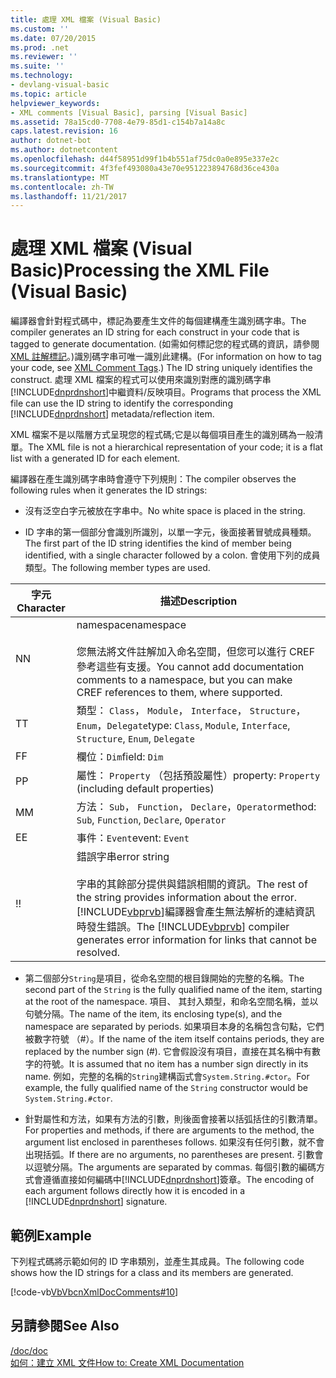 ```yaml
---
title: 處理 XML 檔案 (Visual Basic)
ms.custom: ''
ms.date: 07/20/2015
ms.prod: .net
ms.reviewer: ''
ms.suite: ''
ms.technology:
- devlang-visual-basic
ms.topic: article
helpviewer_keywords:
- XML comments [Visual Basic], parsing [Visual Basic]
ms.assetid: 78a15cd0-7708-4e79-85d1-c154b7a14a8c
caps.latest.revision: 16
author: dotnet-bot
ms.author: dotnetcontent
ms.openlocfilehash: d44f58951d99f1b4b551af75dc0a0e895e337e2c
ms.sourcegitcommit: 4f3fef493080a43e70e951223894768d36ce430a
ms.translationtype: MT
ms.contentlocale: zh-TW
ms.lasthandoff: 11/21/2017
---
```

# <a name="processing-the-xml-file-visual-basic"></a><span data-ttu-id="26466-102">處理 XML 檔案 (Visual Basic)</span><span class="sxs-lookup"><span data-stu-id="26466-102">Processing the XML File (Visual Basic)</span></span>
<span data-ttu-id="26466-103">編譯器會針對程式碼中，標記為要產生文件的每個建構產生識別碼字串。</span><span class="sxs-lookup"><span data-stu-id="26466-103">The compiler generates an ID string for each construct in your code that is tagged to generate documentation.</span></span> <span data-ttu-id="26466-104">(如需如何標記您的程式碼的資訊，請參閱[XML 註解標記](../../../visual-basic/language-reference/xmldoc/recommended-xml-tags-for-documentation-comments.md)。)識別碼字串可唯一識別此建構。</span><span class="sxs-lookup"><span data-stu-id="26466-104">(For information on how to tag your code, see [XML Comment Tags](../../../visual-basic/language-reference/xmldoc/recommended-xml-tags-for-documentation-comments.md).) The ID string uniquely identifies the construct.</span></span> <span data-ttu-id="26466-105">處理 XML 檔案的程式可以使用來識別對應的識別碼字串[!INCLUDE[dnprdnshort](~/includes/dnprdnshort-md.md)]中繼資料/反映項目。</span><span class="sxs-lookup"><span data-stu-id="26466-105">Programs that process the XML file can use the ID string to identify the corresponding [!INCLUDE[dnprdnshort](~/includes/dnprdnshort-md.md)] metadata/reflection item.</span></span>  
  
 <span data-ttu-id="26466-106">XML 檔案不是以階層方式呈現您的程式碼;它是以每個項目產生的識別碼為一般清單。</span><span class="sxs-lookup"><span data-stu-id="26466-106">The XML file is not a hierarchical representation of your code; it is a flat list with a generated ID for each element.</span></span>  
  
 <span data-ttu-id="26466-107">編譯器在產生識別碼字串時會遵守下列規則：</span><span class="sxs-lookup"><span data-stu-id="26466-107">The compiler observes the following rules when it generates the ID strings:</span></span>  
  
-   <span data-ttu-id="26466-108">沒有泛空白字元被放在字串中。</span><span class="sxs-lookup"><span data-stu-id="26466-108">No white space is placed in the string.</span></span>  
  
-   <span data-ttu-id="26466-109">ID 字串的第一個部分會識別所識別，以單一字元，後面接著冒號成員種類。</span><span class="sxs-lookup"><span data-stu-id="26466-109">The first part of the ID string identifies the kind of member being identified, with a single character followed by a colon.</span></span> <span data-ttu-id="26466-110">會使用下列的成員類型。</span><span class="sxs-lookup"><span data-stu-id="26466-110">The following member types are used.</span></span>  
  
|<span data-ttu-id="26466-111">字元</span><span class="sxs-lookup"><span data-stu-id="26466-111">Character</span></span>|<span data-ttu-id="26466-112">描述</span><span class="sxs-lookup"><span data-stu-id="26466-112">Description</span></span>|  
|---|---|  
|<span data-ttu-id="26466-113">N</span><span class="sxs-lookup"><span data-stu-id="26466-113">N</span></span>|<span data-ttu-id="26466-114">namespace</span><span class="sxs-lookup"><span data-stu-id="26466-114">namespace</span></span><br /><br /> <span data-ttu-id="26466-115">您無法將文件註解加入命名空間，但您可以進行 CREF 參考這些有支援。</span><span class="sxs-lookup"><span data-stu-id="26466-115">You cannot add documentation comments to a namespace, but you can make CREF references to them, where supported.</span></span>|  
|<span data-ttu-id="26466-116">T</span><span class="sxs-lookup"><span data-stu-id="26466-116">T</span></span>|<span data-ttu-id="26466-117">類型： `Class`， `Module`， `Interface`， `Structure`， `Enum`，`Delegate`</span><span class="sxs-lookup"><span data-stu-id="26466-117">type: `Class`, `Module`, `Interface`, `Structure`, `Enum`, `Delegate`</span></span>|  
|<span data-ttu-id="26466-118">F</span><span class="sxs-lookup"><span data-stu-id="26466-118">F</span></span>|<span data-ttu-id="26466-119">欄位：`Dim`</span><span class="sxs-lookup"><span data-stu-id="26466-119">field: `Dim`</span></span>|  
|<span data-ttu-id="26466-120">P</span><span class="sxs-lookup"><span data-stu-id="26466-120">P</span></span>|<span data-ttu-id="26466-121">屬性： `Property` （包括預設屬性）</span><span class="sxs-lookup"><span data-stu-id="26466-121">property: `Property` (including default properties)</span></span>|  
|<span data-ttu-id="26466-122">M</span><span class="sxs-lookup"><span data-stu-id="26466-122">M</span></span>|<span data-ttu-id="26466-123">方法： `Sub`， `Function`， `Declare`，`Operator`</span><span class="sxs-lookup"><span data-stu-id="26466-123">method: `Sub`, `Function`, `Declare`, `Operator`</span></span>|  
|<span data-ttu-id="26466-124">E</span><span class="sxs-lookup"><span data-stu-id="26466-124">E</span></span>|<span data-ttu-id="26466-125">事件：`Event`</span><span class="sxs-lookup"><span data-stu-id="26466-125">event: `Event`</span></span>|  
|<span data-ttu-id="26466-126">!</span><span class="sxs-lookup"><span data-stu-id="26466-126">!</span></span>|<span data-ttu-id="26466-127">錯誤字串</span><span class="sxs-lookup"><span data-stu-id="26466-127">error string</span></span><br /><br /> <span data-ttu-id="26466-128">字串的其餘部分提供與錯誤相關的資訊。</span><span class="sxs-lookup"><span data-stu-id="26466-128">The rest of the string provides information about the error.</span></span> <span data-ttu-id="26466-129">[!INCLUDE[vbprvb](~/includes/vbprvb-md.md)]編譯器會產生無法解析的連結資訊時發生錯誤。</span><span class="sxs-lookup"><span data-stu-id="26466-129">The [!INCLUDE[vbprvb](~/includes/vbprvb-md.md)] compiler generates error information for links that cannot be resolved.</span></span>|  
  
-   <span data-ttu-id="26466-130">第二個部分`String`是項目，從命名空間的根目錄開始的完整的名稱。</span><span class="sxs-lookup"><span data-stu-id="26466-130">The second part of the `String` is the fully qualified name of the item, starting at the root of the namespace.</span></span> <span data-ttu-id="26466-131">項目、 其封入類型，和命名空間名稱，並以句號分隔。</span><span class="sxs-lookup"><span data-stu-id="26466-131">The name of the item, its enclosing type(s), and the namespace are separated by periods.</span></span> <span data-ttu-id="26466-132">如果項目本身的名稱包含句點，它們被數字符號 （#）。</span><span class="sxs-lookup"><span data-stu-id="26466-132">If the name of the item itself contains periods, they are replaced by the number sign (#).</span></span> <span data-ttu-id="26466-133">它會假設沒有項目，直接在其名稱中有數字的符號。</span><span class="sxs-lookup"><span data-stu-id="26466-133">It is assumed that no item has a number sign directly in its name.</span></span> <span data-ttu-id="26466-134">例如，完整的名稱的`String`建構函式會`System.String.#ctor`。</span><span class="sxs-lookup"><span data-stu-id="26466-134">For example, the fully qualified name of the `String` constructor would be `System.String.#ctor`.</span></span>  
  
-   <span data-ttu-id="26466-135">針對屬性和方法，如果有方法的引數，則後面會接著以括弧括住的引數清單。</span><span class="sxs-lookup"><span data-stu-id="26466-135">For properties and methods, if there are arguments to the method, the argument list enclosed in parentheses follows.</span></span> <span data-ttu-id="26466-136">如果沒有任何引數，就不會出現括弧。</span><span class="sxs-lookup"><span data-stu-id="26466-136">If there are no arguments, no parentheses are present.</span></span> <span data-ttu-id="26466-137">引數會以逗號分隔。</span><span class="sxs-lookup"><span data-stu-id="26466-137">The arguments are separated by commas.</span></span> <span data-ttu-id="26466-138">每個引數的編碼方式會遵循直接如何編碼中[!INCLUDE[dnprdnshort](~/includes/dnprdnshort-md.md)]簽章。</span><span class="sxs-lookup"><span data-stu-id="26466-138">The encoding of each argument follows directly how it is encoded in a [!INCLUDE[dnprdnshort](~/includes/dnprdnshort-md.md)] signature.</span></span>  
  
## <a name="example"></a><span data-ttu-id="26466-139">範例</span><span class="sxs-lookup"><span data-stu-id="26466-139">Example</span></span>  
 <span data-ttu-id="26466-140">下列程式碼將示範如何的 ID 字串類別，並產生其成員。</span><span class="sxs-lookup"><span data-stu-id="26466-140">The following code shows how the ID strings for a class and its members are generated.</span></span>  
  
 [!code-vb[VbVbcnXmlDocComments#10](../../../visual-basic/language-reference/xmldoc/codesnippet/VisualBasic/processing-the-xml-file_1.vb)]  
  
## <a name="see-also"></a><span data-ttu-id="26466-141">另請參閱</span><span class="sxs-lookup"><span data-stu-id="26466-141">See Also</span></span>  
 [<span data-ttu-id="26466-142">/doc</span><span class="sxs-lookup"><span data-stu-id="26466-142">/doc</span></span>](../../../visual-basic/reference/command-line-compiler/doc.md)  
 [<span data-ttu-id="26466-143">如何：建立 XML 文件</span><span class="sxs-lookup"><span data-stu-id="26466-143">How to: Create XML Documentation</span></span>](../../../visual-basic/programming-guide/program-structure/how-to-create-xml-documentation.md)
